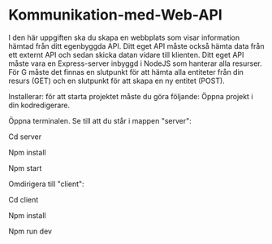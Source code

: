 # Kommunikation-med-Web-API


I den här uppgiften ska du skapa en webbplats som visar information hämtad från ditt egenbyggda API. Ditt eget API måste också hämta data från ett externt API och sedan skicka datan vidare till klienten. Ditt eget API måste vara en Express-server inbyggd i NodeJS som hanterar alla resurser. För G måste det finnas en slutpunkt för att hämta alla entiteter från din resurs (GET) och en slutpunkt för att skapa en ny entitet (POST).



Installerar: för att starta projektet måste du göra följande:
Öppna projekt i din kodredigerare.


Öppna terminalen. Se till att du står i mappen "server":

Cd server

Npm install

Npm start


Omdirigera till "client":

Cd client

Npm install

Npm run dev

